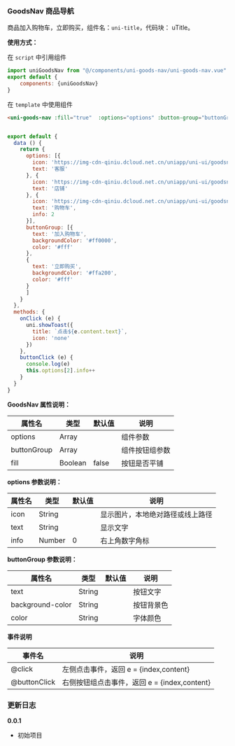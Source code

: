 
### GoodsNav 商品导航

商品加入购物车，立即购买，组件名：``uni-title``，代码块： uTitle。

**使用方式：**

在 ``script`` 中引用组件 

```javascript
import uniGoodsNav from "@/components/uni-goods-nav/uni-goods-nav.vue"
export default {
    components: {uniGoodsNav}
}
```

在 ``template`` 中使用组件

```html
<uni-goods-nav :fill="true"  :options="options" :button-group="buttonGroup"  @click="onClick" @buttonClick="buttonClick" />
```

```javascript

export default {
  data () {
    return {
      options: [{
        icon: 'https://img-cdn-qiniu.dcloud.net.cn/uniapp/uni-ui/goodsnav/kefu.png',
        text: '客服'
      }, {
        icon: 'https://img-cdn-qiniu.dcloud.net.cn/uniapp/uni-ui/goodsnav/dianpu.png',
        text: '店铺'
      }, {
        icon: 'https://img-cdn-qiniu.dcloud.net.cn/uniapp/uni-ui/goodsnav/carts.png',
        text: '购物车',
        info: 2
      }],
      buttonGroup: [{
        text: '加入购物车',
        backgroundColor: '#ff0000',
        color: '#fff'
      },
      {
        text: '立即购买',
        backgroundColor: '#ffa200',
        color: '#fff'
      }
      ]
    }
  },
  methods: {
    onClick (e) {
      uni.showToast({
        title: `点击${e.content.text}`,
        icon: 'none'
      })
    },
    buttonClick (e) {
      console.log(e)
      this.options[2].info++
    }
  }
}
```

**GoodsNav 属性说明：**

|属性名			|类型		|默认值	|说明						|
|---				|----		|---		|---						|
|options		|Array	|				|组件参数		|
|buttonGroup|Array	|				|组件按钮组参数	|
|fill				|Boolean|false	|按钮是否平铺		|


**options 参数说明：**

|属性名	|类型		|默认值	|说明															|
|---		|----		|---		|---															|
|icon		|String	|				|显示图片，本地绝对路径或线上路径	|
|text		|String	|				|显示文字													|
|info		|Number	|0			|右上角数字角标										|

**buttonGroup 参数说明：**

|属性名					|类型		|默认值	|说明				|
|---						|----		|---		|---				|
|text						|String	|				|按钮文字		|
|background-color|String	|			|按钮背景色	|
|color					|String	|				|字体颜色		|

**事件说明**

|事件名				|说明																					|
|---					|---																					|
|@click				|左侧点击事件，返回 e = {index,content}				|
|@buttonClick	|右侧按钮组点击事件，返回 e = {index,content}	|

### 更新日志
**0.0.1**
- 初始项目